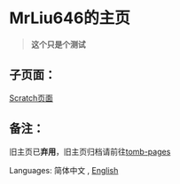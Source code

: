 # MrLiu646的主页

> **这个只是个测试**  

## 子页面：
[Scratch页面](sc/)  

## 备注：
旧主页已**弃用**，旧主页归档请前往[tomb-pages](tomb-pages/)  

Languages: 简体中文 , [English](index_en.md)
